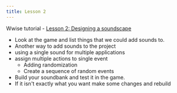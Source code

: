```yaml
---
title: Lesson 2
---
```


Wwise tutorial - [Lesson 2: Designing a soundscape](https://www.audiokinetic.com/courses/wwise101/?source=wwise101&id=designing_soundscape)

- Look at the game and list things that we could add sounds to.
- Another way to add sounds to the project
- using a single sound for multiple applications
- assign multiple actions to single event
  - Adding randomization
  - Create a sequence of random events
- Build your soundbank and test it in the game.
- If it isn't exactly what you want make some changes and rebuild
